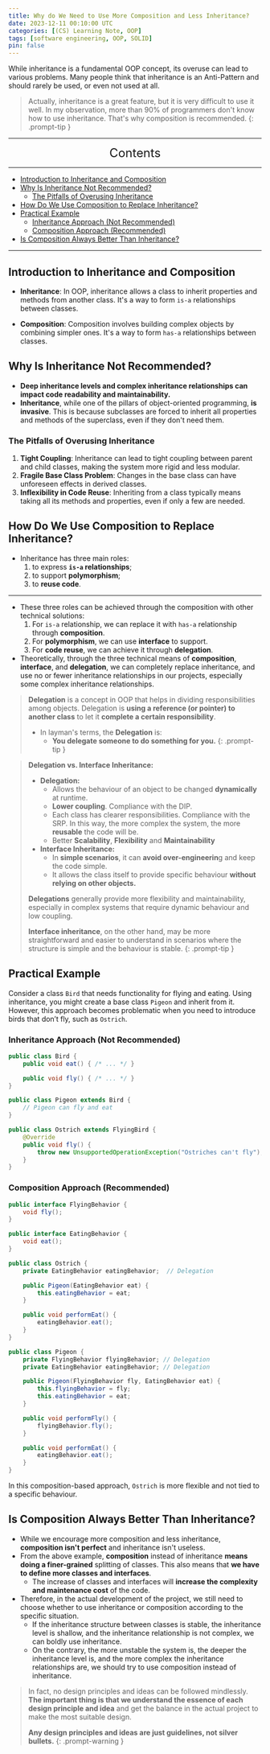 ```yaml
---
title: Why do We Need to Use More Composition and Less Inheritance?
date: 2023-12-11 00:10:00 UTC
categories: [(CS) Learning Note, OOP]
tags: [software engineering, OOP, SOLID]
pin: false
---
```


While inheritance is a fundamental OOP concept, its overuse can lead to various problems. Many people think that inheritance is an Anti-Pattern and should rarely be used, or even not used at all.

> Actually, inheritance is a great feature, but it is very difficult to use it well. In my observation, more than 90% of programmers don't know how to use inheritance. That's why composition is recommended.
{: .prompt-tip }

---
<center><font size='5'> Contents </font></center>

---

<!-- TOC -->
  * [Introduction to Inheritance and Composition](#introduction-to-inheritance-and-composition)
  * [Why Is Inheritance Not Recommended?](#why-is-inheritance-not-recommended)
    * [The Pitfalls of Overusing Inheritance](#the-pitfalls-of-overusing-inheritance)
  * [How Do We Use Composition to Replace Inheritance?](#how-do-we-use-composition-to-replace-inheritance)
  * [Practical Example](#practical-example)
    * [Inheritance Approach (Not Recommended)](#inheritance-approach-not-recommended)
    * [Composition Approach (Recommended)](#composition-approach-recommended)
  * [Is Composition Always Better Than Inheritance?](#is-composition-always-better-than-inheritance)
<!-- TOC -->

---

## Introduction to Inheritance and Composition

- **Inheritance**: In OOP, inheritance allows a class to inherit properties and methods from another class. It's a way to form `is-a` relationships between classes.

- **Composition**: Composition involves building complex objects by combining simpler ones. It's a way to form `has-a` relationships between classes.


## Why Is Inheritance Not Recommended?

- **Deep inheritance levels and complex inheritance relationships can impact code readability and maintainability.**
- **Inheritance**, while one of the pillars of object-oriented programming, **is invasive**. This is because subclasses are forced to inherit all properties and methods of the superclass, even if they don't need them.

### The Pitfalls of Overusing Inheritance

1. **Tight Coupling**: Inheritance can lead to tight coupling between parent and child classes, making the system more rigid and less modular.
2. **Fragile Base Class Problem**: Changes in the base class can have unforeseen effects in derived classes.
3. **Inflexibility in Code Reuse**: Inheriting from a class typically means taking all its methods and properties, even if only a few are needed.

## How Do We Use Composition to Replace Inheritance?

- Inheritance has three main roles: 
  1. to express **`is-a` relationships**; 
  2. to support **polymorphism**;
  3. to **reuse code**.

---

- These three roles can be achieved through the composition with other technical solutions:
  1. For `is-a` relationship, we can replace it with `has-a` relationship through **composition**.
  2. For **polymorphism**, we can use **interface** to support.
  3. For **code reuse**, we can achieve it through **delegation**.
- Theoretically, through the three technical means of **composition**, **interface**, and **delegation**, we can completely replace inheritance, and use no or fewer inheritance relationships in our projects, especially some complex inheritance relationships.

> **Delegation** is a concept in OOP that helps in dividing responsibilities among objects. Delegation is **using a reference (or pointer) to another class** to let it **complete a certain responsibility**.
> 
> - In layman's terms, the **Delegation** is: 
>   - **You delegate someone to do something for you.**
{: .prompt-tip }

> **Delegation vs. Interface Inheritance:**
> 
> - **Delegation:**
>    - Allows the behaviour of an object to be changed **dynamically** at runtime.
>    - **Lower coupling**. Compliance with the DIP.
>    - Each class has clearer responsibilities. Compliance with the SRP. In this way, the more complex the system, the more **reusable** the code will be.
>    - Better **Scalability**, **Flexibility** and **Maintainability**
> - **Interface Inheritance:**
>    - In **simple scenarios**, it can **avoid over-engineerin**g and keep the code simple.
>    - It allows the class itself to provide specific behaviour **without relying on other objects.**
> 
> **Delegations** generally provide more flexibility and maintainability, especially in complex systems that require dynamic behaviour and low coupling.
> 
> **Interface inheritance**, on the other hand, may be more straightforward and easier to understand in scenarios where the structure is simple and the behaviour is stable.
{: .prompt-tip }

## Practical Example

Consider a class `Bird` that needs functionality for flying and eating. Using inheritance, you might create a base class `Pigeon` and inherit from it. However, this approach becomes problematic when you need to introduce birds that don’t fly, such as `Ostrich`.

### Inheritance Approach (Not Recommended)

```java
public class Bird {
    public void eat() { /* ... */ }

    public void fly() { /* ... */ }
}

public class Pigeon extends Bird {
    // Pigeon can fly and eat
}

public class Ostrich extends FlyingBird {
    @Override
    public void fly() {
        throw new UnsupportedOperationException("Ostriches can't fly"); // Ostrich can't fly. Violation of LSP
    }
}
```

### Composition Approach (Recommended)

```java
public interface FlyingBehavior {
    void fly();
}

public interface EatingBehavior {
    void eat();
}

public class Ostrich {
    private EatingBehavior eatingBehavior;  // Delegation 

    public Pigeon(EatingBehavior eat) {
        this.eatingBehavior = eat;
    }

    public void performEat() {
        eatingBehavior.eat();
    }
}

public class Pigeon {
    private FlyingBehavior flyingBehavior; // Delegation 
    private EatingBehavior eatingBehavior; // Delegation 

    public Pigeon(FlyingBehavior fly, EatingBehavior eat) {
        this.flyingBehavior = fly;
        this.eatingBehavior = eat;
    }

    public void performFly() {
        flyingBehavior.fly();
    }

    public void performEat() {
        eatingBehavior.eat();
    }
}
```

In this composition-based approach, `Ostrich` is more flexible and not tied to a specific behaviour.

## Is Composition Always Better Than Inheritance?

- While we encourage more composition and less inheritance, **composition isn't perfect** and inheritance isn't useless.
- From the above example, **composition** instead of inheritance **means doing a finer-grained** splitting of classes. This also means that **we have to define more classes and interfaces**.  
  - The increase of classes and interfaces will **increase the complexity and maintenance cost** of the code.
- Therefore, in the actual development of the project, we still need to choose whether to use inheritance or composition according to the specific situation.
  - If the inheritance structure between classes is stable, the inheritance level is shallow, and the inheritance relationship is not complex, we can boldly use inheritance.
  - On the contrary, the more unstable the system is, the deeper the inheritance level is, and the more complex the inheritance relationships are, we should try to use composition instead of inheritance.

> In fact, no design principles and ideas can be followed mindlessly. **The important thing is that we understand the essence of each design principle and idea** and get the balance in the actual project to make the most suitable design.
> 
> **Any design principles and ideas are just guidelines, not silver bullets.**
{: .prompt-warning }
